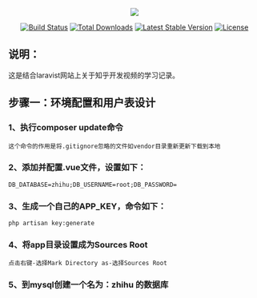 <p align="center"><img src="https://laravel.com/assets/img/components/logo-laravel.svg"></p>

<p align="center">
<a href="https://travis-ci.org/laravel/framework"><img src="https://travis-ci.org/laravel/framework.svg" alt="Build Status"></a>
<a href="https://packagist.org/packages/laravel/framework"><img src="https://poser.pugx.org/laravel/framework/d/total.svg" alt="Total Downloads"></a>
<a href="https://packagist.org/packages/laravel/framework"><img src="https://poser.pugx.org/laravel/framework/v/stable.svg" alt="Latest Stable Version"></a>
<a href="https://packagist.org/packages/laravel/framework"><img src="https://poser.pugx.org/laravel/framework/license.svg" alt="License"></a>
</p>

## 说明：
这是结合laravist网站上关于知乎开发视频的学习记录。

## 步骤一：环境配置和用户表设计
### 1、执行composer update命令
    这个命令的作用是将.gitignore忽略的文件如vendor目录重新更新下载到本地
### 2、添加并配置.vue文件，设置如下：
    DB_DATABASE=zhihu;DB_USERNAME=root;DB_PASSWORD=
### 3、生成一个自己的APP_KEY，命令如下：
    php artisan key:generate
### 4、将app目录设置成为Sources Root
    点击右键-选择Mark Directory as-选择Sources Root
### 5、到mysql创建一个名为：zhihu 的数据库